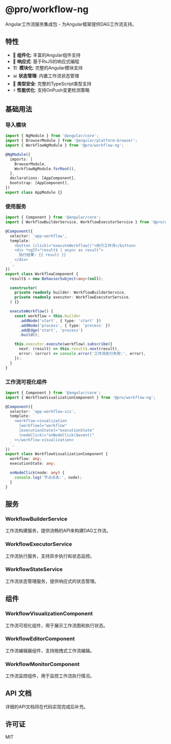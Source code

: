 # @pro/workflow-ng

Angular工作流服务集成包 - 为Angular框架提供DAG工作流支持。

## 特性

- 🎨 **组件化**: 丰富的Angular组件支持
- 🔄 **响应式**: 基于RxJS的响应式编程
- 🏗️ **模块化**: 完整的Angular模块支持
- 📊 **状态管理**: 内置工作流状态管理
- 🎯 **类型安全**: 完整的TypeScript类型支持
- ⚡ **性能优化**: 支持OnPush变更检测策略

## 基础用法

### 导入模块

```typescript
import { NgModule } from '@angular/core';
import { BrowserModule } from '@angular/platform-browser';
import { WorkflowNgModule } from '@pro/workflow-ng';

@NgModule({
  imports: [
    BrowserModule,
    WorkflowNgModule.forRoot(),
  ],
  declarations: [AppComponent],
  bootstrap: [AppComponent],
})
export class AppModule {}
```

### 使用服务

```typescript
import { Component } from '@angular/core';
import { WorkflowBuilderService, WorkflowExecutorService } from '@pro/workflow-ng';

@Component({
  selector: 'app-workflow',
  template: `
    <button (click)="executeWorkflow()">执行工作流</button>
    <div *ngIf="result$ | async as result">
      执行结果: {{ result }}
    </div>
  `,
})
export class WorkflowComponent {
  result$ = new BehaviorSubject<any>(null);

  constructor(
    private readonly builder: WorkflowBuilderService,
    private readonly executor: WorkflowExecutorService,
  ) {}

  executeWorkflow() {
    const workflow = this.builder
      .addNode('start', { type: 'start' })
      .addNode('process', { type: 'process' })
      .addEdge('start', 'process')
      .build();

    this.executor.execute(workflow).subscribe({
      next: (result) => this.result$.next(result),
      error: (error) => console.error('工作流执行失败:', error),
    });
  }
}
```

### 工作流可视化组件

```typescript
import { Component } from '@angular/core';
import { WorkflowVisualizationComponent } from '@pro/workflow-ng';

@Component({
  selector: 'app-workflow-viz',
  template: `
    <workflow-visualization
      [workflow]="workflow"
      [executionState]="executionState"
      (nodeClick)="onNodeClick($event)"
    ></workflow-visualization>
  `,
})
export class WorkflowVisualizationComponent {
  workflow: any;
  executionState: any;

  onNodeClick(node: any) {
    console.log('节点点击:', node);
  }
}
```

## 服务

### WorkflowBuilderService
工作流构建服务，提供流畅的API来构建DAG工作流。

### WorkflowExecutorService
工作流执行服务，支持异步执行和状态监控。

### WorkflowStateService
工作流状态管理服务，提供响应式的状态管理。

## 组件

### WorkflowVisualizationComponent
工作流可视化组件，用于展示工作流图和执行状态。

### WorkflowEditorComponent
工作流编辑器组件，支持拖拽式工作流编辑。

### WorkflowMonitorComponent
工作流监控组件，用于监控工作流执行情况。

## API 文档

详细的API文档将在代码实现完成后补充。

## 许可证

MIT
